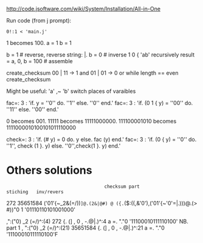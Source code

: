 http://code.jsoftware.com/wiki/System/Installation/All-in-One



Run code (from j prompt):
```
0!:1 < 'main.j'
```


1 becomes 100.
a = 1
b = 1

b = 1 # reverse, reverse string: |.
b = 0 # inverse 1 0 { 'ab' recursively
result  = a, 0, b = 100 # assemble


create_checksum
00 | 11 -> 1 and
01 | 01 -> 0 or
while length == even
	create_checksum

Might be useful:
'a' ,~ 'b'  switch places of varaibles

fac=: 3 : 'if. y = ''0'' do. ''1'' else. ''0'' end.'
fac=: 3 : 'if. (0 1 { y) = ''00'' do. ''11'' else. ''00'' end.'

0 becomes 001.
11111 becomes 11111000000.
111100001010 becomes 1111000010100101011110000

check=: 3 : 'if. (# y) = 0 do. y else. fac (y)  end.'
fac=: 3 : 'if. (0 { y) = ''0'' do. ''1'', check (1 }. y) else. ''0'',check(1 }. y) end.'

# Others solutions
										checksum part                 stiching   inv/revers
272 35651584 ('01'{~_2&(=/\))`]@.(2&|@#) @ ({.`($:((,&'0'),('01'{~'0'=|.)))@.(> #))"0 1 '01110110101001000'


,":("0)  _2 (=/)\^:(4) 272 {.  (]  , 0 , -.@|.)^:4 a =.  "."0 '11100010111110100' NB. part 1
, ":("0)  _2 (=/)\^:(21) 35651584 {.  (]  , 0 , -.@|.)^:21 a =.  "."0 '11100010111110100'F